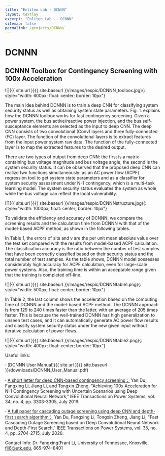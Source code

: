 ```yaml
---
title: "Enliten Lab - DCNNN"
layout: textlay
excerpt: "Enliten Lab -- DCNNN"
sitemap: false
permalink: /projects/DCNNN/
---
```


# DCNNN

## DCNNN Toolbox for Contingency Screening with 100x Acceleration 

![]({{ site.url }}{{ site.baseurl }}/images/respic/DCNNN_toolbox.jpg){: style="width: 600px; float: center; border: 10px"}

The main idea behind DCNNN is to train a deep CNN for classifying system security status as well as obtaining system state parameters. Fig. 1. explains how the DCNNN toolbox works for fast contingency screening. Given a power system, the bus active/reactive power injection, and the bus self-susceptance elements are selected as the input to deep CNN. The deep CNN consists of two convolutional (Conv) layers and three fully-connected (FC) layer. The function of the convolutional layers is to extract features from the input power system raw data. The function of the fully-connected layer is to map the extracted features to the desired output.

There are two types of output from deep CNN: the first is a matrix containing bus voltage magnitude and bus voltage angle; the second is the system security status. It can be observed that the proposed deep CNN can realize two functions simultaneously: as an AC power flow (ACPF) regression tool to get system state parameters and as a classifier for system security assessment under N-1 contingency, which is a multi-task learning model. The system security status evaluates the system as whole, while the bus voltage can reflect the local vulnerability.

![]({{ site.url }}{{ site.baseurl }}/images/respic/DCNNNstructure.jpg){: style="width: 1000px; float: center; border: 10px"}

To validate the efficiency and accuracy of DCNNN, we compare the screening results and the calculation time from DCNNN with that of the model-based ACPF method, as shown in the following tables.

In Table 1, the errors of sita and v are the per unit mean absolute value over the test set compared with the results from model-based ACPF calculation. The classification accuracy is the ratio between the number of test samples that have been correctly classified based on their security status and the total number of test samples. As the table shows, DCNNN model possesses considerably high accuracy for ACPF calculation, even for large-scale power systems. Also, the training time is within an acceptable range given that the training is completed off-line.

![]({{ site.url }}{{ site.baseurl }}/images/respic/DCNNNtable1.png){: style="width: 500px; float: center; border: 10px"}

In Table 2, the last column shows the acceleration based on the computing time of DCNNN and the model-based ACPF method. The DCNNN approach is from 129 to 240 times faster than the latter, with an average of 205 times faster. This is because the well-trained DCNNN has high generalization to unseen test cases, and it can automatically generate AC power flow results and classify system security status under the new given input without iterative calculation of power flows.

![]({{ site.url }}{{ site.baseurl }}/images/respic/DCNNNtable2.png){: style="width: 400px; float: center; border: 10px"}

Useful links:
  
· [DCNNN User Manual]({{ site.url }}{{ site.baseurl }}/downloads/DCNNN_User_Manual.pdf)
  
· [A short letter for deep CNN-based contingency screening：](https://ieeexplore.ieee.org/abstract/document/8705389) Yan Du, Fangxing Li, Jiang Li, and Tongxin Zheng, "Achieving 100x Acceleration for N-1 Contingency Screening with Uncertain Scenarios using Deep Convolutional Neural Network," IEEE Transactions on Power Systems, vol. 34, no. 4, pp. 3303-3305, July 2019.
  
· [A full paper for cascading outage screening using deep CNN and depth-first search algorithm：](https://ieeexplore.ieee.org/abstract/document/8972476) Yan Du, Fangxing Li, Tongxin Zheng, Jiang Li, "Fast Cascading Outage Screening based on Deep Convolutional Neural Network and Depth-First Search," IEEE Transactions on Power Systems, vol. 35, no. 4, pp. 2704-2715, July 2020.


Contact Info:  Dr. Fangxing(Fran) Li, University of Tennessee, Knoxville, fli6@utk.edu, 865-974-8401

